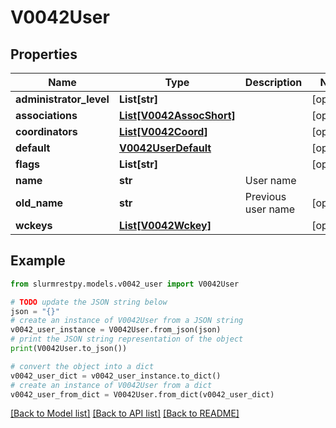 # V0042User


## Properties

Name | Type | Description | Notes
------------ | ------------- | ------------- | -------------
**administrator_level** | **List[str]** |  | [optional]
**associations** | [**List[V0042AssocShort]**](V0042AssocShort.md) |  | [optional]
**coordinators** | [**List[V0042Coord]**](V0042Coord.md) |  | [optional]
**default** | [**V0042UserDefault**](V0042UserDefault.md) |  | [optional]
**flags** | **List[str]** |  | [optional]
**name** | **str** | User name |
**old_name** | **str** | Previous user name | [optional]
**wckeys** | [**List[V0042Wckey]**](V0042Wckey.md) |  | [optional]

## Example

```python
from slurmrestpy.models.v0042_user import V0042User

# TODO update the JSON string below
json = "{}"
# create an instance of V0042User from a JSON string
v0042_user_instance = V0042User.from_json(json)
# print the JSON string representation of the object
print(V0042User.to_json())

# convert the object into a dict
v0042_user_dict = v0042_user_instance.to_dict()
# create an instance of V0042User from a dict
v0042_user_from_dict = V0042User.from_dict(v0042_user_dict)
```
[[Back to Model list]](../README.md#documentation-for-models) [[Back to API list]](../README.md#documentation-for-api-endpoints) [[Back to README]](../README.md)


